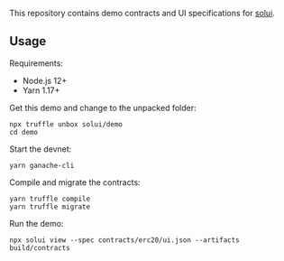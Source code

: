 This repository contains demo contracts and UI specifications for [solui](https://solui.dev).

## Usage

Requirements:

  * Node.js 12+
  * Yarn 1.17+

Get this demo and change to the unpacked folder:

```shell
npx truffle unbox solui/demo
cd demo
```

Start the devnet:

```shell
yarn ganache-cli
```

Compile and migrate the contracts:

```shell
yarn truffle compile
yarn truffle migrate
```

Run the demo:

```shell
npx solui view --spec contracts/erc20/ui.json --artifacts build/contracts
```
